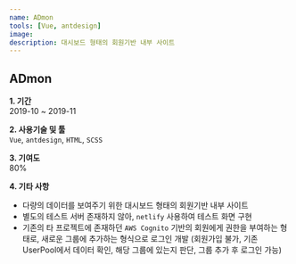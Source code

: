 ```yaml
---
name: ADmon
tools: [Vue, antdesign]
image:
description: 대시보드 형태의 회원기반 내부 사이트
---
```


## ADmon

**1. 기간**   
2019-10 ~ 2019-11  
  
**2. 사용기술 및 툴**   
`Vue`, `antdesign`, `HTML`, `SCSS`
  
**3. 기여도**   
80%   
   
**4. 기타 사항**   
- 다량의 데이터를 보여주기 위한 대시보드 형태의 회원기반 내부 사이트  
- 별도의 테스트 서버 존재하지 않아, `netlify` 사용하여 테스트 화면 구현  
- 기존의 타 프로젝트에 존재하던 `AWS Cognito` 기반의 회원에게 권한을 부여하는 형태로, 새로운 그룹에 추가하는 형식으로 로그인 개발 (회원가입 불가, 기존 UserPool에서 데이터 확인, 해당 그룹에 있는지 판단, 그룹 추가 후 로그인 가능)  

      
      